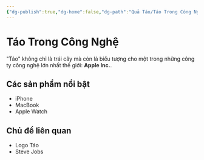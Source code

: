 ```yaml
---
{"dg-publish":true,"dg-home":false,"dg-path":"Quả Táo/Táo Trong Công Nghệ.md","permalink":"/qua-tao/tao-trong-cong-nghe/","dgPassFrontmatter":true,"noteIcon":"","updated":"2025-01-01T22:37:04.814+07:00"}
---
```


# Táo Trong Công Nghệ
"Táo" không chỉ là trái cây mà còn là biểu tượng cho một trong những công ty công nghệ lớn nhất thế giới: **Apple Inc.**.

## Các sản phẩm nổi bật
- iPhone
- MacBook
- Apple Watch

## Chủ đề liên quan
- Logo Táo
- Steve Jobs